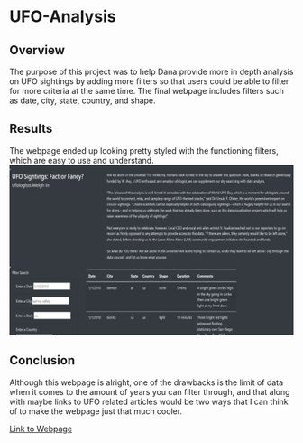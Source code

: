 # UFO-Analysis

## Overview
The purpose of this project was to help Dana provide more in depth analysis on UFO sightings by adding more filters so that users could be able to filter for more criteria at the same time. The final webpage includes filters such as date, city, state, country, and shape.

## Results
The webpage ended up looking pretty styled with the functioning filters, which are easy to use and understand.
![Webpage filters](https://github.com/lrngdtascinc/UFO-Analysis/blob/c52befe362dce4cfae9579230e60bc38e652bd43/Screenshot%20(25).png)

## Conclusion
Although this webpage is alright, one of the drawbacks is the limit of data when it comes to the amount of years you can filter through, and that along with maybe links to UFO related articles would be two ways that I can think of to make the webpage just that much cooler.

[Link to Webpage](https://lrngdtascinc.github.io/UFO-Analysis/)

